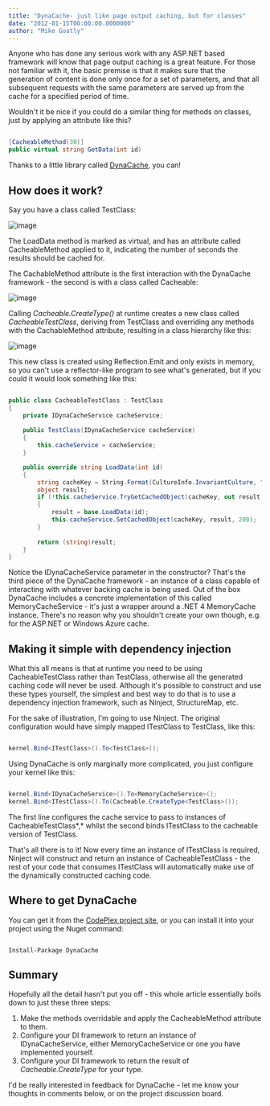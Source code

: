```yaml
---
title: "DynaCache- just like page output caching, but for classes"
date: "2012-01-15T00:00:00.0000000"
author: "Mike Goatly"
---
```

Anyone who has done any serious work with any ASP\.NET based
framework will know that page output caching is a great feature\.
For those not familiar with it\, the basic premise is that it makes
sure that the generation of content is done only once for a set of
parameters\, and that all subsequent requests with the same
parameters are served up from the cache for a specified period of
time\.

Wouldn't it be nice if you could do a similar thing for methods
on classes\, just by applying an attribute like this?

``` csharp

[CacheableMethod(30)]
public virtual string GetData(int id)
```
Thanks to a little library called [DynaCache](http://dynacache.codeplex.com/)\, you can\!

## How does it work?

Say you have a class called TestClass:

![image](/images/post/initialhierarchy.png)

The LoadData method is marked as virtual\, and has an attribute
called CacheableMethod applied to it\, indicating the number of
seconds the results should be cached for\.

The CachableMethod attribute is the first interaction with the
DynaCache framework \- the second is with a class called
Cacheable:

![image](/images/post/Windows-Live-Writer_80eb766f89d3_AD04_image_0f38d0f3-6b54-41f4-9aea-7d2d2bddbac3.png)

Calling *Cacheable\.CreateType<TestClass>\(\)* at
runtime creates a new class called *CacheableTestClass*\,
deriving from TestClass and overriding any methods with the
CachableMethod attribute\, resulting in a class hierarchy like
this:

![image](/images/post/fullhierarchy.png)

This new class is created using Reflection\.Emit and only exists
in memory\, so you can't use a reflector\-like program to see what's
generated\, but if you could it would look something like this:

``` csharp

public class CacheableTestClass : TestClass
{
    private IDynaCacheService cacheService;
    
    public TestClass(IDynaCacheService cacheService)
    {
        this.cacheService = cacheService;
    }

    public override string LoadData(int id)
    {
        string cacheKey = String.Format(CultureInfo.InvariantCulture, "TestClass_LoadData(Int32).{0}", id);
        object result;
        if (!this.cacheService.TryGetCachedObject(cacheKey, out result))
        {
            result = base.LoadData(id);
            this.cacheService.SetCachedObject(cacheKey, result, 200);
        }
        
        return (string)result;
    }
}
```
Notice the IDynaCacheService parameter in the constructor?
That's the third piece of the DynaCache framework \- an instance of
a class capable of interacting with whatever backing cache is being
used\. Out of the box DynaCache includes a concrete implementation
of this called MemoryCacheService \- it's just a wrapper around a
\.NET 4 MemoryCache instance\. There's no reason why you shouldn't
create your own though\, e\.g\. for the ASP\.NET or Windows Azure
cache\.

## Making it simple with dependency injection

What this all means is that at runtime you need to be using
CacheableTestClass rather than TestClass\, otherwise all the
generated caching code will never be used\. Although it's possible
to construct and use these types yourself\, the simplest and best
way to do that is to use a dependency injection framework\, such as
Ninject\, StructureMap\, etc\.

For the sake of illustration\, I'm going to use Ninject\. The
original configuration would have simply mapped ITestClass to
TestClass\, like this:

``` csharp

kernel.Bind<ITestClass>().To<TestClass>();
```
Using DynaCache is only marginally more complicated\, you just
configure your kernel like this:

``` csharp

kernel.Bind<IDynaCacheService>().To<MemoryCacheService>();
kernel.Bind<ITestClass>().To(Cacheable.CreateType<TestClass>());
```
The first line configures the cache service to pass to instances
of CacheableTestClass*\,* whilst the second binds ITestClass
to the cacheable version of TestClass\.

That's all there is to it\! Now every time an instance of
ITestClass is required\, Ninject will construct and return an
instance of CacheableTestClass \- the rest of your code that
consumes ITestClass will automatically make use of the dynamically
constructed caching code\.

## Where to get DynaCache

You can get it from the [CodePlex project site](http://dynacache.codeplex.com/)\, or you can install it
into your project using the Nuget command:

```

Install-Package DynaCache
```
## Summary

Hopefully all the detail hasn't put you off \- this whole article
essentially boils down to just these three steps:

1. Make the methods overridable and apply the CacheableMethod
attribute to them\.
1. Configure your DI framework to return an instance of
IDynaCacheService\, either MemoryCacheService or one you have
implemented yourself\.
1. Configure your DI framework to return the result of
*Cacheable\.CreateType* for your type\.

I'd be really interested in feedback for DynaCache \- let me know
your thoughts in comments below\, or on the project discussion
board\.

